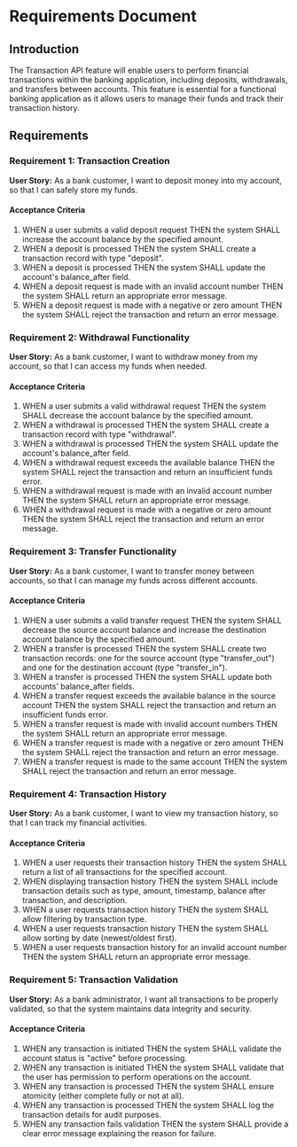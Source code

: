 # Requirements Document

## Introduction

The Transaction API feature will enable users to perform financial transactions within the banking application, including deposits, withdrawals, and transfers between accounts. This feature is essential for a functional banking application as it allows users to manage their funds and track their transaction history.

## Requirements

### Requirement 1: Transaction Creation

**User Story:** As a bank customer, I want to deposit money into my account, so that I can safely store my funds.

#### Acceptance Criteria

1. WHEN a user submits a valid deposit request THEN the system SHALL increase the account balance by the specified amount.
2. WHEN a deposit is processed THEN the system SHALL create a transaction record with type "deposit".
3. WHEN a deposit is processed THEN the system SHALL update the account's balance_after field.
4. WHEN a deposit request is made with an invalid account number THEN the system SHALL return an appropriate error message.
5. WHEN a deposit request is made with a negative or zero amount THEN the system SHALL reject the transaction and return an error message.

### Requirement 2: Withdrawal Functionality

**User Story:** As a bank customer, I want to withdraw money from my account, so that I can access my funds when needed.

#### Acceptance Criteria

1. WHEN a user submits a valid withdrawal request THEN the system SHALL decrease the account balance by the specified amount.
2. WHEN a withdrawal is processed THEN the system SHALL create a transaction record with type "withdrawal".
3. WHEN a withdrawal is processed THEN the system SHALL update the account's balance_after field.
4. WHEN a withdrawal request exceeds the available balance THEN the system SHALL reject the transaction and return an insufficient funds error.
5. WHEN a withdrawal request is made with an invalid account number THEN the system SHALL return an appropriate error message.
6. WHEN a withdrawal request is made with a negative or zero amount THEN the system SHALL reject the transaction and return an error message.

### Requirement 3: Transfer Functionality

**User Story:** As a bank customer, I want to transfer money between accounts, so that I can manage my funds across different accounts.

#### Acceptance Criteria

1. WHEN a user submits a valid transfer request THEN the system SHALL decrease the source account balance and increase the destination account balance by the specified amount.
2. WHEN a transfer is processed THEN the system SHALL create two transaction records: one for the source account (type "transfer_out") and one for the destination account (type "transfer_in").
3. WHEN a transfer is processed THEN the system SHALL update both accounts' balance_after fields.
4. WHEN a transfer request exceeds the available balance in the source account THEN the system SHALL reject the transaction and return an insufficient funds error.
5. WHEN a transfer request is made with invalid account numbers THEN the system SHALL return an appropriate error message.
6. WHEN a transfer request is made with a negative or zero amount THEN the system SHALL reject the transaction and return an error message.
7. WHEN a transfer request is made to the same account THEN the system SHALL reject the transaction and return an error message.

### Requirement 4: Transaction History

**User Story:** As a bank customer, I want to view my transaction history, so that I can track my financial activities.

#### Acceptance Criteria

1. WHEN a user requests their transaction history THEN the system SHALL return a list of all transactions for the specified account.
2. WHEN displaying transaction history THEN the system SHALL include transaction details such as type, amount, timestamp, balance after transaction, and description.
3. WHEN a user requests transaction history THEN the system SHALL allow filtering by transaction type.
4. WHEN a user requests transaction history THEN the system SHALL allow sorting by date (newest/oldest first).
5. WHEN a user requests transaction history for an invalid account number THEN the system SHALL return an appropriate error message.

### Requirement 5: Transaction Validation

**User Story:** As a bank administrator, I want all transactions to be properly validated, so that the system maintains data integrity and security.

#### Acceptance Criteria

1. WHEN any transaction is initiated THEN the system SHALL validate the account status is "active" before processing.
2. WHEN any transaction is initiated THEN the system SHALL validate that the user has permission to perform operations on the account.
3. WHEN any transaction is processed THEN the system SHALL ensure atomicity (either complete fully or not at all).
4. WHEN any transaction is processed THEN the system SHALL log the transaction details for audit purposes.
5. WHEN any transaction fails validation THEN the system SHALL provide a clear error message explaining the reason for failure.